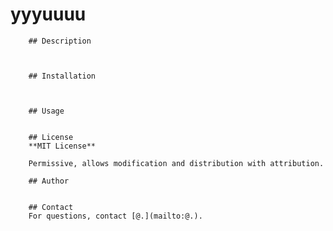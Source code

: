 # yyyuuuu
        ## Description

        

        ## Installation

        

        ## Usage
        

        ## License
        **MIT License**

        Permissive, allows modification and distribution with attribution.

        ## Author
        

        ## Contact
        For questions, contact [@.](mailto:@.).
        
